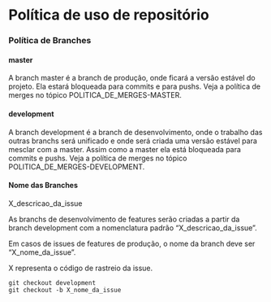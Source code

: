 # Política de uso de repositório  

### Política de Branches  

#### master
A branch master é a branch de produção, onde ficará a versão estável do projeto. Ela estará bloqueada para commits e para pushs.
Veja a política de merges no tópico POLITICA_DE_MERGES-MASTER.  

#### development
A branch development é a branch de desenvolvimento, onde o trabalho das outras branchs será unificado e onde será criada uma versão estável para mesclar com a master.
Assim como a master ela está bloqueada para commits e pushs.
Veja a política de merges no tópico POLITICA_DE_MERGES-DEVELOPMENT.  

#### Nome das Branches  

X_descricao_da_issue

As branchs de desenvolvimento de features serão criadas a partir da branch development com a nomenclatura padrão “X_descricao_da_issue”.

Em casos de issues de features de produção, o nome da  branch deve ser “X_nome_da_issue”.

X representa o código de rastreio da issue.

```
git checkout development
git checkout -b X_nome_da_issue
```